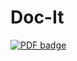 # Doc-It

[![PDF badge](https://img.shields.io/badge/-Doc--It%20ReadMe-darkred??style=social&logo=Adobe%20Acrobat%20Reader&logoColor=white&link=https://github.com/Ruchita1003/Doc-It/blob/main/READ-ME.pdf)](Doc--It%20ReadMe.pdf)
